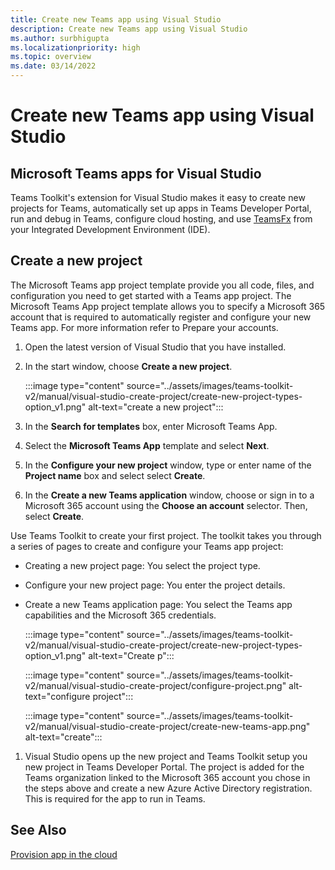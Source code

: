 ```yaml
---
title: Create new Teams app using Visual Studio
description: Create new Teams app using Visual Studio
ms.author: surbhigupta
ms.localizationpriority: high
ms.topic: overview
ms.date: 03/14/2022
---
```


# Create new Teams app using Visual Studio

## Microsoft Teams apps for Visual Studio

Teams Toolkit's extension for Visual Studio makes it easy to create new projects for Teams, automatically set up apps in Teams Developer Portal, run and debug in Teams, configure cloud hosting, and use [TeamsFx](https://github.com/OfficeDev/teamsfx) from your Integrated Development Environment (IDE).

## Create a new project

The Microsoft Teams app project template provide you all code, files, and configuration you need to get started with a Teams app project. The Microsoft Teams App project template allows you to specify a Microsoft 365 account that is required to automatically register and configure your new Teams app. For more information refer to Prepare your accounts.

1. Open the latest version of Visual Studio that you have installed.
1. In the start window, choose **Create a new project**.

   :::image type="content" source="../assets/images/teams-toolkit-v2/manual/visual-studio-create-project/create-new-project-types-option_v1.png" alt-text="create a new project":::

1. In the **Search for templates** box, enter Microsoft Teams App.
1. Select the **Microsoft Teams App** template and select **Next**.
1. In the **Configure your new project** window, type or enter name of the **Project name** box and select select **Create**.
1. In the **Create a new Teams application** window, choose or sign in to a Microsoft 365 account using the **Choose an account** selector. Then, select **Create**.

Use Teams Toolkit to create your first project. The toolkit takes you through a series of pages to create and configure your Teams app project:

* Creating a new project page: You select the project type.
* Configure your new project page: You enter the project details.
* Create a new Teams application page: You select the Teams app capabilities and the Microsoft 365 credentials.

    :::image type="content" source="../assets/images/teams-toolkit-v2/manual/visual-studio-create-project/create-new-project-types-option_v1.png" alt-text="Create p":::

    :::image type="content" source="../assets/images/teams-toolkit-v2/manual/visual-studio-create-project/configure-project.png" alt-text="configure project":::

    :::image type="content" source="../assets/images/teams-toolkit-v2/manual/visual-studio-create-project/create-new-teams-app.png" alt-text="create":::

1. Visual Studio opens up the new project and Teams Toolkit setup you new project in Teams Developer Portal. The project is added for the Teams organization linked to the Microsoft 365 account you chose in the steps above and create a new Azure Active Directory registration. This is required for the app to run in Teams.

## See Also


[Provision app in the cloud](provision-to-cloud.md)